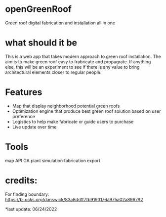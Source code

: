 # openGreenRoof
Green roof digital fabrication and installation all in one

# what should it be 
This is a web app that takes modern approach to green roof installation.
The aim is to make green roof easy to frabricate and propagrate.
If anything else, this will be an experiment to see if there is any value to bring architectural elements closer to regular people.

# Features
- Map that display neighborhood potential green roofs
- Optimization engine that produce best green roof solution based on user preference
- Logistics to help make fabricate or guide users to purchase 
- Live update over time

# Tools 
map API
GA
plant simulation
fabrication export

# credits:
For finding boundary:
https://bl.ocks.org/danswick/83a8ddff7fb9193176a975a02a896792

*last update: 06/24/2022